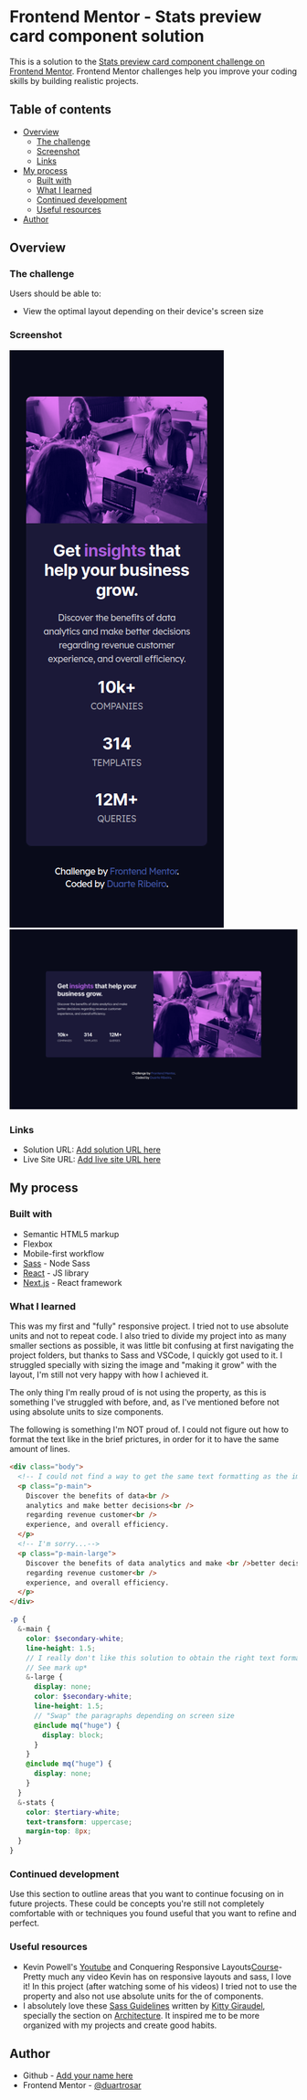 # Frontend Mentor - Stats preview card component solution

This is a solution to the [Stats preview card component challenge on Frontend Mentor](https://www.frontendmentor.io/challenges/stats-preview-card-component-8JqbgoU62). Frontend Mentor challenges help you improve your coding skills by building realistic projects.

## Table of contents

- [Overview](#overview)
  - [The challenge](#the-challenge)
  - [Screenshot](#screenshot)
  - [Links](#links)
- [My process](#my-process)
  - [Built with](#built-with)
  - [What I learned](#what-i-learned)
  - [Continued development](#continued-development)
  - [Useful resources](#useful-resources)
- [Author](#author)

## Overview

### The challenge

Users should be able to:

- View the optimal layout depending on their device's screen size

### Screenshot

![Mobile](./screenshots/screenshot_mobile.png)
![Desktop](./screenshots/screenshot_desktop.png)

### Links

- Solution URL: [Add solution URL here](https://github.com/duartrosar/stats-preview-card-component)
- Live Site URL: [Add live site URL here](https://epic-jones-285c87.netlify.app/)

## My process

### Built with

- Semantic HTML5 markup
- Flexbox
- Mobile-first workflow
- [Sass](https://sass-lang.com/) - Node Sass
- [React](https://reactjs.org/) - JS library
- [Next.js](https://nextjs.org/) - React framework

### What I learned

This was my first <mobile-first> and "fully" responsive project. I tried not to use absolute units and not to repeat code. I also tried to divide my project into as many smaller sections as possible, it was little bit confusing at first navigating the project folders, but thanks to Sass and VSCode, I quickly got used to it. I struggled specially with sizing the image and "making it grow" with the layout, I'm still not very happy with how I achieved it.

The only thing I'm really proud of is not using the <height> property, as this is something I've struggled with before, and, as I've mentioned before not using absolute units to size components.

The following is something I'm NOT proud of. I could not figure out how to format the text like in the brief prictures, in order for it to have the same amount of lines.

```html
<div class="body">
  <!-- I could not find a way to get the same text formatting as the image without line breaks -->
  <p class="p-main">
    Discover the benefits of data<br />
    analytics and make better decisions<br />
    regarding revenue customer<br />
    experience, and overall efficiency.
  </p>
  <!-- I'm sorry...-->
  <p class="p-main-large">
    Discover the benefits of data analytics and make <br />better decisions
    regarding revenue customer<br />
    experience, and overall efficiency.
  </p>
</div>
```

```scss
.p {
  &-main {
    color: $secondary-white;
    line-height: 1.5;
    // I really don't like this solution to obtain the right text formatting
    // See mark up*
    &-large {
      display: none;
      color: $secondary-white;
      line-height: 1.5;
      // "Swap" the paragraphs depending on screen size
      @include mq("huge") {
        display: block;
      }
    }
    @include mq("huge") {
      display: none;
    }
  }
  &-stats {
    color: $tertiary-white;
    text-transform: uppercase;
    margin-top: 8px;
  }
}
```

### Continued development

Use this section to outline areas that you want to continue focusing on in future projects. These could be concepts you're still not completely comfortable with or techniques you found useful that you want to refine and perfect.

### Useful resources

- Kevin Powell's [Youtube](https://www.youtube.com/user/KepowOb) and Conquering Responsive Layouts[Course](https://courses.kevinpowell.co/conquering-responsive-layouts)- Pretty much any video Kevin has on responsive layouts and sass, I love it! In this project (after watching some of his videos) I tried not to use the <height> property and also not use absolute units for the <width> of components.
- I absolutely love these [Sass Guidelines](https://sass-guidelin.es/) written by [Kitty Giraudel](https://kittygiraudel.com/), specially the section on [Architecture](https://sass-guidelin.es/#architecture). It inspired me to be more organized with my projects and create good habits.

## Author

- Github - [Add your name here](https://github.com/duartrosar)
- Frontend Mentor - [@duartrosar](https://www.frontendmentor.io/profile/duartrosar)
